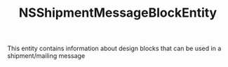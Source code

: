 ﻿---
uid: crmscript_ref_NSShipmentMessageBlockEntity
title: NSShipmentMessageBlockEntity
intellisense: Void.NSShipmentMessageBlockEntity
keywords: NSShipmentMessageBlockEntity
so.topic: reference
---

This entity contains information about design blocks that can be used in a shipment/mailing message
